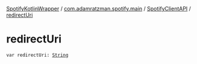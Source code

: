[SpotifyKotlinWrapper](../../index.md) / [com.adamratzman.spotify.main](../index.md) / [SpotifyClientAPI](index.md) / [redirectUri](./redirect-uri.md)

# redirectUri

`var redirectUri: `[`String`](https://kotlinlang.org/api/latest/jvm/stdlib/kotlin/-string/index.html)